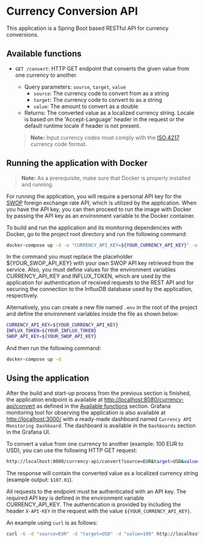 # Currency Conversion API

This application is a Spring Boot based RESTful API for currency conversions.

## Available functions

- `GET /convert`: HTTP GET endpoint that converts the given value from one currency to another.
  - Query parameters: `source`, `target`, `value`
    - `source`: The currency code to convert from as a string
    - `target`: The currency code to convert to as a string
    - `value`: The amount to convert as a double
  - Returns: The converted value as a localized currency string. Locale is based on the 'Accept-Language' header in the request or the default runtime locale if header is not present.

  > **Note:** Input currency codes must comply with the [ISO 4217](https://en.wikipedia.org/wiki/ISO_4217) currency code format.

## Running the application with Docker

> **Note:** As a prerequisite, make sure that Docker is properly installed and running.

For running the application, you will require a personal API key for the [SWOP](https://swop.cx) foreign exchange rate API, which is utilized by the application. When you have the API key, you can then proceed to run the image with Docker by passing the API key as an environment variable to the Docker container.

To build and run the application and its monitoring dependencies with Docker, go to the project root directory and run the following command:

```bash
docker-compose up -d -e "CURRENCY_API_KEY=${YOUR_CURRENCY_API_KEY}" -e "SWOP_API_KEY=${YOUR_SWOP_API_KEY}" -e "INFLUX_TOKEN=${YOUR_INFLUX_TOKEN}"
```

In the command you must replace the placeholder ${YOUR_SWOP_API_KEY} with your own SWOP API key retrieved from the service. Also, you must define values for the environment variables CURRENCY_API_KEY and INFLUX_TOKEN, which are used by the application for authentication of received requests to the REST API and for securing the connection to the InfluxDB database used by the application, respectively.

Alternatively, you can create a new file named `.env` in the root of the project and define the environment variables inside the file as shown below:

```bash
CURRENCY_API_KEY=${YOUR_CURRENCY_API_KEY}
INFLUX_TOKEN=${YOUR_INFLUX_TOKEN}
SWOP_API_KEY=${YOUR_SWOP_API_KEY}
```

And then run the following command:

```bash
docker-compose up -d
```

## Using the application

After the build and start-up process from the previous section is finished, the application endpoint is available at <http://localhost:8080/currency-api/convert> as defined in the [Available functions](#available-functions) section. Grafana monitoring tool for observing the application is also available at <http://localhost:3000/> with a ready-made dashboard named `Currency API Monitoring Dashboard`. The dashboard is available in the `Dashboards` section in the Grafana UI.

To convert a value from one currency to another (example: 100 EUR to USD), you can use the following HTTP GET request:

```bash
http://localhost:8080/currency-api/convert?source=EUR&target=USD&value=100
```

The response will contain the converted value as a localized currency string (example output: `$107.01`).

All requests to the endpoint must be authenticated with an API key. The required API key is defined in the environment variable CURRENCY_API_KEY. The authentication is provided by including the header `X-API-KEY` in the request with the value `${YOUR_CURRENCY_API_KEY}`.

An example using `curl` is as follows:

```bash
curl -G -d "source=EUR" -d "target=USD" -d "value=100" http://localhost:8080/currency-api/convert -H "X-API-KEY: ${YOUR_CURRENCY_API_KEY}"
```
